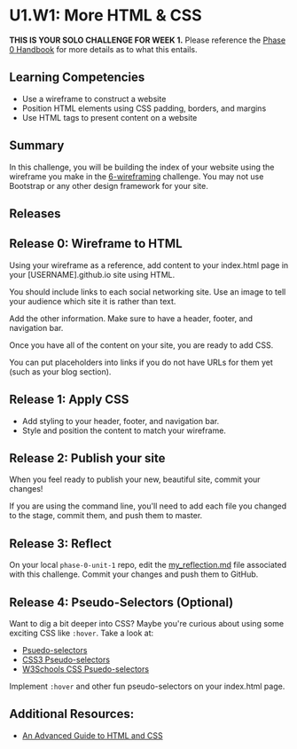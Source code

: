 # U1.W1: More HTML & CSS

**THIS IS YOUR SOLO CHALLENGE FOR WEEK 1.** Please reference the [Phase 0 Handbook](https://github.com/Devbootcamp/phase-0-handbook/) for more details as to what this entails.

## Learning Competencies
- Use a wireframe to construct a website
- Position HTML elements using CSS padding, borders, and margins
- Use HTML tags to present content on a website

## Summary
In this challenge, you will be building the index of your website using the wireframe you make in the [6-wireframing](../6-wireframing) challenge. You may not use Bootstrap or any other design framework for your site. 

## Releases

## Release 0: Wireframe to HTML

Using your wireframe as a reference, add content to your index.html page in your [USERNAME].github.io site using HTML. 

You should include links to each social networking site. Use an image to tell your audience which site it is rather than text. 

Add the other information. Make sure to have a header, footer, and navigation bar. 

Once you have all of the content on your site, you are ready to add CSS. 

You can put placeholders into links if you do not have URLs for them yet (such as your blog section).


## Release 1: Apply CSS

- Add styling to your header, footer, and navigation bar. 
- Style and position the content to match your wireframe.

## Release 2: Publish your site

When you feel ready to publish your new, beautiful site, commit your changes! 

If you are using the command line, you'll need to add each file you changed to the stage, commit them, and push them to master. 

## Release 3: Reflect
On your local `phase-0-unit-1` repo, edit the [my_reflection.md](my_reflection.md) file associated with this challenge. Commit your changes and push them to GitHub.

## Release 4: Pseudo-Selectors (Optional)
Want to dig a bit deeper into CSS? Maybe you're curious about using some exciting CSS like `:hover`. Take a look at:

- [Psuedo-selectors](http://css-tricks.com/pseudo-class-selectors/)
- [CSS3 Pseudo-selectors](http://coding.smashingmagazine.com/2011/03/30/how-to-use-css3-pseudo-classes/)
- [W3Schools CSS Psuedo-selectors](http://www.w3schools.com/css/css_pseudo_classes.asp)

Implement `:hover` and other fun pseudo-selectors on your index.html page. 

## Additional Resources:
- [An Advanced Guide to HTML and CSS](http://learn.shayhowe.com/)

